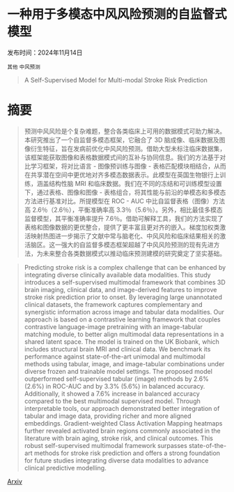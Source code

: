 # 一种用于多模态中风风险预测的自监督式模型

发布时间：2024年11月14日

`其他` `中风预测`

> A Self-Supervised Model for Multi-modal Stroke Risk Prediction

# 摘要

> 预测中风风险是个复杂难题，整合各类临床上可用的数据模式可助力解决。本研究推出了一个自监督多模态框架，它融合了 3D 脑成像、临床数据及图像衍生特征，旨在发病前优化中风风险预测。借助大型未标注临床数据集，该框架能获取图像和表格数据模式间的互补与协同信息。我们的方法基于对比学习框架，将对比语言 - 图像预训练与图像 - 表格匹配模块相结合，从而在共享潜在空间中更优地对齐多模态数据表示。此模型在英国生物银行上训练，涵盖结构性脑 MRI 和临床数据。我们在不同的冻结和可训练模型设置下，通过表格、图像和图像 - 表格组合，将其性能与前沿的单模态和多模态方法进行基准对比。所提模型在 ROC - AUC 中比自监督表格（图像）方法高 2.6％（2.6％），平衡准确率高 3.3％（5.6％）。另外，相比最佳多模态监督模型，其平衡准确率提升 7.6％。借助可解释工具，我们的方法实现了表格和图像数据的更优整合，提供了更丰富且更对齐的嵌入。梯度加权类激活映射热图进一步揭示了文献中常与脑老化、中风风险和临床结果相关的激活脑区。这一强大的自监督多模态框架超越了中风风险预测的现有先进方法，为未来整合各类数据模式以推动临床预测建模的研究奠定了坚实基础。

> Predicting stroke risk is a complex challenge that can be enhanced by integrating diverse clinically available data modalities. This study introduces a self-supervised multimodal framework that combines 3D brain imaging, clinical data, and image-derived features to improve stroke risk prediction prior to onset. By leveraging large unannotated clinical datasets, the framework captures complementary and synergistic information across image and tabular data modalities. Our approach is based on a contrastive learning framework that couples contrastive language-image pretraining with an image-tabular matching module, to better align multimodal data representations in a shared latent space. The model is trained on the UK Biobank, which includes structural brain MRI and clinical data. We benchmark its performance against state-of-the-art unimodal and multimodal methods using tabular, image, and image-tabular combinations under diverse frozen and trainable model settings. The proposed model outperformed self-supervised tabular (image) methods by 2.6% (2.6%) in ROC-AUC and by 3.3% (5.6%) in balanced accuracy. Additionally, it showed a 7.6% increase in balanced accuracy compared to the best multimodal supervised model. Through interpretable tools, our approach demonstrated better integration of tabular and image data, providing richer and more aligned embeddings. Gradient-weighted Class Activation Mapping heatmaps further revealed activated brain regions commonly associated in the literature with brain aging, stroke risk, and clinical outcomes. This robust self-supervised multimodal framework surpasses state-of-the-art methods for stroke risk prediction and offers a strong foundation for future studies integrating diverse data modalities to advance clinical predictive modelling.

[Arxiv](https://arxiv.org/abs/2411.09822)